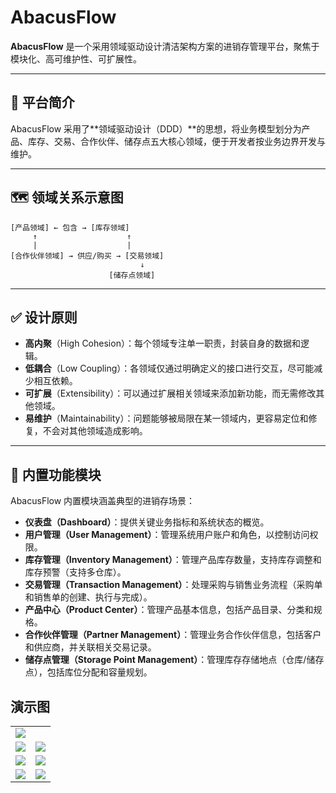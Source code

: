 # AbacusFlow

**AbacusFlow** 是一个采用领域驱动设计清洁架构方案的进销存管理平台，聚焦于模块化、高可维护性、可扩展性。

---

## 📘 平台简介

AbacusFlow 采用了\*\*领域驱动设计（DDD）\*\*的思想，将业务模型划分为产品、库存、交易、合作伙伴、储存点五大核心领域，便于开发者按业务边界开发与维护。

---

## 🗺️ 领域关系示意图

```
[产品领域] ← 包含 → [库存领域]
     ↑                    ↑
     |                    |
[合作伙伴领域] → 供应/购买 → [交易领域]
                             ↓
                      [储存点领域]
```

---

## ✅ 设计原则

* **高内聚**（High Cohesion）：每个领域专注单一职责，封装自身的数据和逻辑。
* **低耦合**（Low Coupling）：各领域仅通过明确定义的接口进行交互，尽可能减少相互依赖。
* **可扩展**（Extensibility）：可以通过扩展相关领域来添加新功能，而无需修改其他领域。
* **易维护**（Maintainability）：问题能够被局限在某一领域内，更容易定位和修复，不会对其他领域造成影响。

---

## 🧩 内置功能模块

AbacusFlow 内置模块涵盖典型的进销存场景：

* **仪表盘（Dashboard）**：提供关键业务指标和系统状态的概览。
* **用户管理（User Management）**：管理系统用户账户和角色，以控制访问权限。
* **库存管理（Inventory Management）**：管理产品库存数量，支持库存调整和库存预警（支持多仓库）。
* **交易管理（Transaction Management）**：处理采购与销售业务流程（采购单和销售单的创建、执行与完成）。
* **产品中心（Product Center）**：管理产品基本信息，包括产品目录、分类和规格。
* **合作伙伴管理（Partner Management）**：管理业务合作伙伴信息，包括客户和供应商，并关联相关交易记录。
* **储存点管理（Storage Point Management）**：管理库存存储地点（仓库/储存点），包括库位分配和容量规划。

## 演示图

<table>
    <tr>
        <td><img src="./static/demo/dashboard.png"/></td>
        <td></td>
    </tr>
        <td><img src="./static/demo/inventory.png"/></td>
        <td><img src="./static/demo/product.png"/></td>
    </tr>
    <tr>
        <td><img src="./static/demo/purchseorder.png"/></td>
        <td><img src="./static/demo/saleorder.png"/></td>
    </tr>
        <td><img src="./static/demo/customer.png"/></td>
        <td><img src="./static/demo/supplier.png"/></td>
    </tr>
</table>
